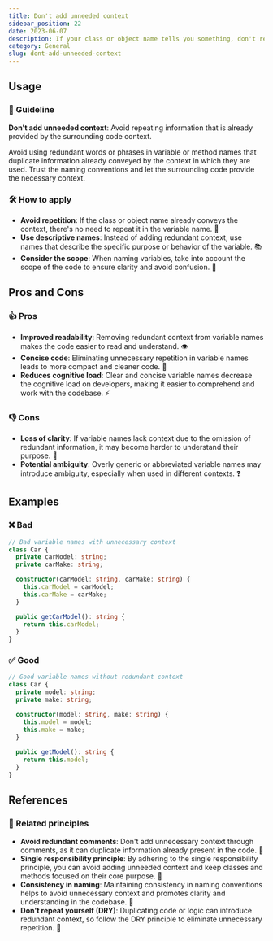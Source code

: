 ```yaml
---
title: Don't add unneeded context
sidebar_position: 22
date: 2023-06-07
description: If your class or object name tells you something, don't repeat that in your variable name.
category: General
slug: dont-add-unneeded-context
---
```


## Usage
### 📝 Guideline
**Don't add unneeded context**: Avoid repeating information that is already provided by the surrounding code context.

Avoid using redundant words or phrases in variable or method names that duplicate information already conveyed by the context in which they are used. Trust the naming conventions and let the surrounding code provide the necessary context.

### 🛠️ How to apply
- **Avoid repetition**: If the class or object name already conveys the context, there's no need to repeat it in the variable name. 🔄
- **Use descriptive names**: Instead of adding redundant context, use names that describe the specific purpose or behavior of the variable. 📚
- **Consider the scope**: When naming variables, take into account the scope of the code to ensure clarity and avoid confusion. 🎯

## Pros and Cons

### 👍 Pros
- **Improved readability**: Removing redundant context from variable names makes the code easier to read and understand. 👁️
- **Concise code**: Eliminating unnecessary repetition in variable names leads to more compact and cleaner code. 🧹
- **Reduces cognitive load**: Clear and concise variable names decrease the cognitive load on developers, making it easier to comprehend and work with the codebase. ⚡

### 👎 Cons
- **Loss of clarity**: If variable names lack context due to the omission of redundant information, it may become harder to understand their purpose. 🤔
- **Potential ambiguity**: Overly generic or abbreviated variable names may introduce ambiguity, especially when used in different contexts. ❓

## Examples

### ❌ Bad
```typescript
// Bad variable names with unnecessary context
class Car {
  private carModel: string;
  private carMake: string;

  constructor(carModel: string, carMake: string) {
    this.carModel = carModel;
    this.carMake = carMake;
  }

  public getCarModel(): string {
    return this.carModel;
  }
}

```

### ✅ Good
```typescript
// Good variable names without redundant context
class Car {
  private model: string;
  private make: string;

  constructor(model: string, make: string) {
    this.model = model;
    this.make = make;
  }
  
  public getModel(): string {
    return this.model;
  }
}

```

## References

### 🔀 Related principles
- **Avoid redundant comments**: Don't add unnecessary context through comments, as it can duplicate information already present in the code. 💬
- **Single responsibility principle**: By adhering to the single responsibility principle, you can avoid adding unneeded context and keep classes and methods focused on their core purpose. 🎯
- **Consistency in naming**: Maintaining consistency in naming conventions helps to avoid unnecessary context and promotes clarity and understanding in the codebase. 🔄
- **Don't repeat yourself (DRY)**: Duplicating code or logic can introduce redundant context, so follow the DRY principle to eliminate unnecessary repetition. 🚱